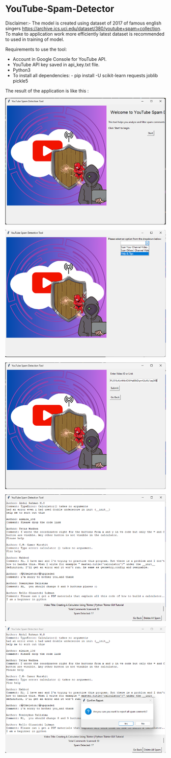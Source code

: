 # YouTube-Spam-Detector
Disclaimer:- The model is created using dataset  of 2017 of famous english singers https://archive.ics.uci.edu/dataset/380/youtube+spam+collection. To make to application work more efficiently latest dataset is recommended to used in training of model.

Requirements to use the tool:
- Account in Google Console for YouTube API.
- YouTube API key saved in api_key.txt file.
- Python3
- To install all dependencies: - pip install -U scikit-learn requests joblib pickle5


The result of the application is like this :

![Home Page](/Dataset%20and%20model/1g.png)

![Options to select from](/Dataset%20and%20model/2g.png) 

![Link to provide](/Dataset%20and%20model/3g.png) 

![Filtered Spam Comment](/Dataset%20and%20model/4g.png) 

![Report or Deletion based on user identity](/Dataset%20and%20model/5g.png)
